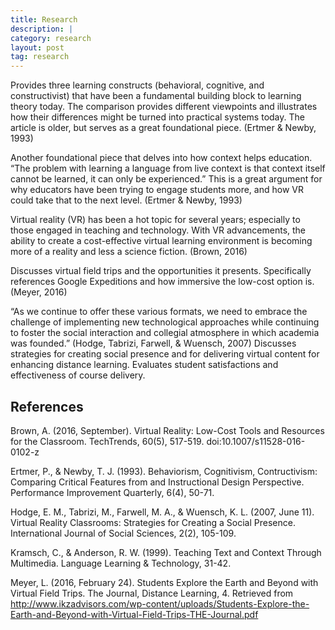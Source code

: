 ```yaml
---
title: Research
description: |
category: research
layout: post
tag: research
---
```

Provides three learning constructs (behavioral, cognitive, and constructivist) that have been a fundamental building block to learning theory today. The comparison provides different viewpoints and illustrates how their differences might be turned into practical systems today. The article is older, but serves as a great foundational piece. (Ertmer & Newby, 1993)

Another foundational piece that delves into how context helps education. “The problem with learning a language from live context is that context itself cannot be learned, it can only be experienced.” This is a great argument for why educators have been trying to engage students more, and how VR could take that to the next level. (Ertmer & Newby, 1993)

Virtual reality (VR) has been a hot topic for several years; especially to those engaged in teaching and technology. With VR advancements, the ability to create a cost-effective virtual learning environment is becoming more of a reality and less a science fiction. (Brown, 2016)

Discusses virtual field trips and the opportunities it presents. Specifically references Google Expeditions and how immersive the low-cost option is. (Meyer, 2016)

“As we continue to offer these various formats, we need to embrace the challenge of implementing new technological approaches while continuing to foster the social interaction and collegial atmosphere in which academia was founded.” (Hodge, Tabrizi, Farwell, & Wuensch, 2007) Discusses strategies for creating social presence and for delivering virtual content for enhancing distance learning. Evaluates student satisfactions and effectiveness of course delivery.

## References

Brown, A. (2016, September). Virtual Reality: Low-Cost Tools and Resources for the Classroom. TechTrends, 60(5), 517-519. doi:10.1007/s11528-016-0102-z

Ertmer, P., & Newby, T. J. (1993). Behaviorism, Cognitivism, Contructivism: Comparing Critical Features from and Instructional Design Perspective. Performance Improvement Quarterly, 6(4), 50-71.

Hodge, E. M., Tabrizi, M., Farwell, M. A., & Wuensch, K. L. (2007, June 11). Virtual Reality Classrooms: Strategies for Creating a Social Presence. International Journal of Social Sciences, 2(2), 105-109.

Kramsch, C., & Anderson, R. W. (1999). Teaching Text and Context Through Multimedia. Language Learning & Technology, 31-42.

Meyer, L. (2016, February 24). Students Explore the Earth and Beyond with Virtual Field Trips. The Journal, Distance Learning, 4. Retrieved from http://www.ikzadvisors.com/wp-content/uploads/Students-Explore-the-Earth-and-Beyond-with-Virtual-Field-Trips-THE-Journal.pdf